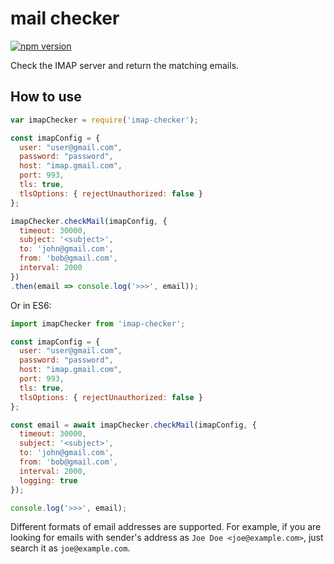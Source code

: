 # mail checker
[![npm version](https://badge.fury.io/js/imap-checker.svg)](https://badge.fury.io/js/imap-checker)

Check the IMAP server and return the matching emails.

## How to use

```javascript
var imapChecker = require('imap-checker');

const imapConfig = {
  user: "user@gmail.com",
  password: "password",
  host: "imap.gmail.com",
  port: 993,
  tls: true,
  tlsOptions: { rejectUnauthorized: false }
};

imapChecker.checkMail(imapConfig, {
  timeout: 30000,
  subject: '<subject>',
  to: 'john@gmail.com',
  from: 'bob@gmail.com',
  interval: 2000
})
.then(email => console.log('>>>', email));
```

Or in ES6:
```javascript
import imapChecker from 'imap-checker';

const imapConfig = {
  user: "user@gmail.com",
  password: "password",
  host: "imap.gmail.com",
  port: 993,
  tls: true,
  tlsOptions: { rejectUnauthorized: false }
};

const email = await imapChecker.checkMail(imapConfig, {
  timeout: 30000,
  subject: '<subject>',
  to: 'john@gmail.com',
  from: 'bob@gmail.com',
  interval: 2000,
  logging: true
});

console.log('>>>', email);
```

Different formats of email addresses are supported. For example, if you are looking for emails with sender's address as `Joe Doe <joe@example.com>`, just search it as `joe@example.com`.
